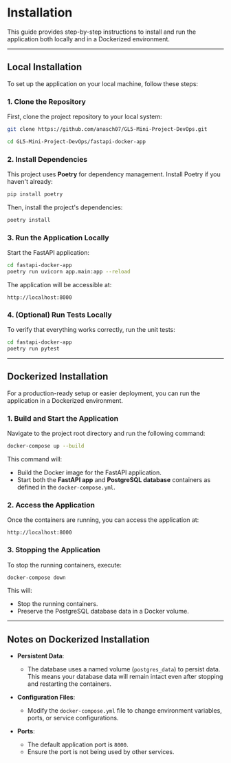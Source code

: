 # Installation

This guide provides step-by-step instructions to install and run the application both locally and in a Dockerized environment.

---

## Local Installation

To set up the application on your local machine, follow these steps:

### 1. Clone the Repository
First, clone the project repository to your local system:
```bash
git clone https://github.com/anasch07/GL5-Mini-Project-DevOps.git

cd GL5-Mini-Project-DevOps/fastapi-docker-app
```

### 2. Install Dependencies
This project uses **Poetry** for dependency management. Install Poetry if you haven't already:
```bash
pip install poetry
```

Then, install the project's dependencies:
```bash
poetry install
```

### 3. Run the Application Locally
Start the FastAPI application:
```bash
cd fastapi-docker-app
poetry run uvicorn app.main:app --reload
```

The application will be accessible at:
```
http://localhost:8000
```

### 4. (Optional) Run Tests Locally
To verify that everything works correctly, run the unit tests:
```bash
cd fastapi-docker-app
poetry run pytest
```

---

## Dockerized Installation

For a production-ready setup or easier deployment, you can run the application in a Dockerized environment.

### 1. Build and Start the Application
Navigate to the project root directory and run the following command:
```bash
docker-compose up --build
```

This command will:
- Build the Docker image for the FastAPI application.
- Start both the **FastAPI app** and **PostgreSQL database** containers as defined in the `docker-compose.yml`.

### 2. Access the Application
Once the containers are running, you can access the application at:
```
http://localhost:8000
```

### 3. Stopping the Application
To stop the running containers, execute:
```bash
docker-compose down
```

This will:
- Stop the running containers.
- Preserve the PostgreSQL database data in a Docker volume.

---



## Notes on Dockerized Installation

- **Persistent Data**:
  - The database uses a named volume (`postgres_data`) to persist data. This means your database data will remain intact even after stopping and restarting the containers.

- **Configuration Files**:
  - Modify the `docker-compose.yml` file to change environment variables, ports, or service configurations.

- **Ports**:
  - The default application port is `8000`.
  - Ensure the port is not being used by other services.